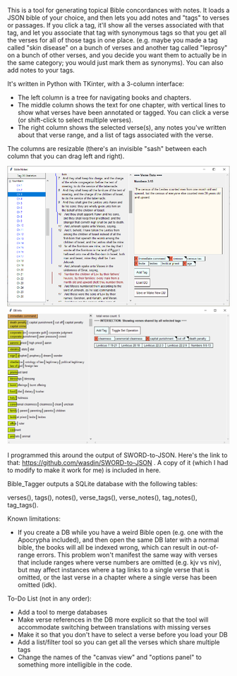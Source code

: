 This is a tool for generating topical Bible concordances with notes. It loads a JSON bible of your choice, and then lets you add notes and "tags" to verses or passages. If you click a tag, it'll show all the verses associated with that tag, and let you associate that tag with synonymous tags so that you get all the verses for all of those tags in one place. (e.g. maybe you made a tag called "skin disease" on a bunch of verses and another tag called "leprosy" on a bunch of other verses, and you decide you want them to actually be in the same category; you would just mark them as synonyms). You can also add notes to your tags.

It's written in Python with TKinter, with a 3-column interface:
- The left column is a tree for navigating books and chapters.
- The middle column shows the text for one chapter, with vertical lines to show what verses have been annotated or tagged. You can click a verse (or shift-click to select multiple verses).
- The right column shows the selected verse(s), any notes you've written about that verse range, and a list of tags associated with the verse.

The columns are resizable (there's an invisible "sash" between each column that you can drag left and right).

![image info](Screenshots/Screenshot5.png)
![image info](Screenshots/Screenshot6.png)

I programmed this around the output of SWORD-to-JSON. Here's the link to that: https://github.com/wasdin/SWORD-to-JSON . A copy of it (which I had to modify to make it work for me) is included in here. 

Bible_Tagger outputs a SQLite database with the following tables:

verses(), tags(), notes(), verse_tags(), verse_notes(), tag_notes(), tag_tags().

Known limitations:
- If you create a DB while you have a weird Bible open (e.g. one with the Apocrypha included), and then open the same DB later with a normal bible, the books will all be indexed wrong, which can result in out-of-range errors. This problem won't manifest the same way with verses that include ranges where verse numbers are omitted (e.g. kjv vs niv), but may affect instances where a tag links to a single verse that is omitted, or the last verse in a chapter where a single verse has been omitted (idk).

To-Do List (not in any order):
- Add a tool to merge databases
- Make verse references in the DB more explicit so that the tool will accommodate switching between translations with missing verses
- Make it so that you don't have to select a verse before you load your DB
- Add a list/filter tool so you can get all the verses which share multiple tags
- Change the names of the "canvas view" and "options panel" to something more intelligible in the code.
